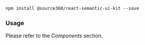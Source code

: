 ```code
npm install @source360/react-semantic-ui-kit --save
```

### Usage

Please refer to the _Components_ section.